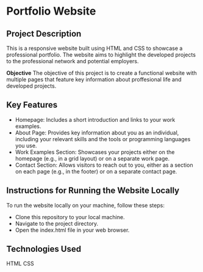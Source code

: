 # Portfolio Website

## Project Description

This is a responsive website built using HTML and CSS to showcase a professional portfolio. The website aims to highlight the developed projects to the professional network and potential employers.

**Objective**
The objective of this project is to create a functional website with multiple pages that feature key information about proffesional life and developed projects.

## Key Features

- Homepage: Includes a short introduction and links to your work examples.
- About Page: Provides key information about you as an individual, including your relevant skills and the tools or programming languages you use.
- Work Examples Section: Showcases your projects either on the homepage (e.g., in a grid layout) or on a separate work page.
- Contact Section: Allows visitors to reach out to you, either as a section on each page (e.g., in the footer) or on a separate contact page.

## Instructions for Running the Website Locally

To run the website locally on your machine, follow these steps:

- Clone this repository to your local machine.
- Navigate to the project directory.
- Open the index.html file in your web browser.

## Technologies Used

HTML
CSS
